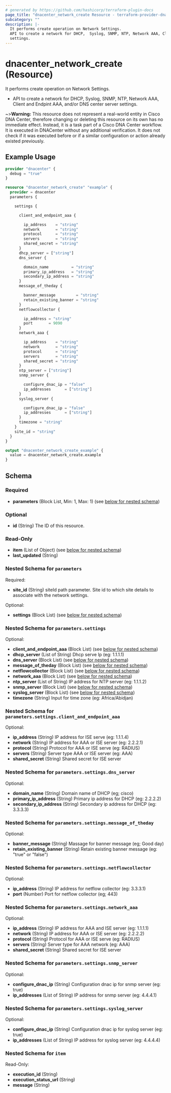```yaml
---
# generated by https://github.com/hashicorp/terraform-plugin-docs
page_title: "dnacenter_network_create Resource - terraform-provider-dnacenter"
subcategory: ""
description: |-
  It performs create operation on Network Settings.
  API to create a network for DHCP,  Syslog, SNMP, NTP, Network AAA, Client and Endpint AAA, and/or DNS center server
  settings.
---
```


# dnacenter_network_create (Resource)

It performs create operation on Network Settings.

- API to create a network for DHCP,  Syslog, SNMP, NTP, Network AAA, Client and Endpint AAA, and/or DNS center server
settings.

~>**Warning:**
This resource does not represent a real-world entity in Cisco DNA Center, therefore changing or deleting this resource on its own has no immediate effect.
Instead, it is a task part of a Cisco DNA Center workflow. It is executed in DNACenter without any additional verification. It does not check if it was executed before or if a similar configuration or action already existed previously.

## Example Usage

```terraform
provider "dnacenter" {
  debug = "true"
}

resource "dnacenter_network_create" "example" {
  provider = dnacenter
  parameters {

    settings {

      client_and_endpoint_aaa {

        ip_address    = "string"
        network       = "string"
        protocol      = "string"
        servers       = "string"
        shared_secret = "string"
      }
      dhcp_server = ["string"]
      dns_server {

        domain_name          = "string"
        primary_ip_address   = "string"
        secondary_ip_address = "string"
      }
      message_of_theday {

        banner_message         = "string"
        retain_existing_banner = "string"
      }
      netflowcollector {

        ip_address = "string"
        port       = 9090
      }
      network_aaa {

        ip_address    = "string"
        network       = "string"
        protocol      = "string"
        servers       = "string"
        shared_secret = "string"
      }
      ntp_server = ["string"]
      snmp_server {

        configure_dnac_ip = "false"
        ip_addresses      = ["string"]
      }
      syslog_server {

        configure_dnac_ip = "false"
        ip_addresses      = ["string"]
      }
      timezone = "string"
    }
    site_id = "string"
  }
}

output "dnacenter_network_create_example" {
  value = dnacenter_network_create.example
}
```

<!-- schema generated by tfplugindocs -->
## Schema

### Required

- **parameters** (Block List, Min: 1, Max: 1) (see [below for nested schema](#nestedblock--parameters))

### Optional

- **id** (String) The ID of this resource.

### Read-Only

- **item** (List of Object) (see [below for nested schema](#nestedatt--item))
- **last_updated** (String)

<a id="nestedblock--parameters"></a>
### Nested Schema for `parameters`

Required:

- **site_id** (String) siteId path parameter. Site id to which site details to associate with the network settings.

Optional:

- **settings** (Block List) (see [below for nested schema](#nestedblock--parameters--settings))

<a id="nestedblock--parameters--settings"></a>
### Nested Schema for `parameters.settings`

Optional:

- **client_and_endpoint_aaa** (Block List) (see [below for nested schema](#nestedblock--parameters--settings--client_and_endpoint_aaa))
- **dhcp_server** (List of String) Dhcp serve Ip (eg: 1.1.1.1)
- **dns_server** (Block List) (see [below for nested schema](#nestedblock--parameters--settings--dns_server))
- **message_of_theday** (Block List) (see [below for nested schema](#nestedblock--parameters--settings--message_of_theday))
- **netflowcollector** (Block List) (see [below for nested schema](#nestedblock--parameters--settings--netflowcollector))
- **network_aaa** (Block List) (see [below for nested schema](#nestedblock--parameters--settings--network_aaa))
- **ntp_server** (List of String) IP address for NTP server (eg: 1.1.1.2)
- **snmp_server** (Block List) (see [below for nested schema](#nestedblock--parameters--settings--snmp_server))
- **syslog_server** (Block List) (see [below for nested schema](#nestedblock--parameters--settings--syslog_server))
- **timezone** (String) Input for time zone (eg: Africa/Abidjan)

<a id="nestedblock--parameters--settings--client_and_endpoint_aaa"></a>
### Nested Schema for `parameters.settings.client_and_endpoint_aaa`

Optional:

- **ip_address** (String) IP address for ISE serve (eg: 1.1.1.4)
- **network** (String) IP address for AAA or ISE server (eg: 2.2.2.1)
- **protocol** (String) Protocol for AAA or ISE serve (eg: RADIUS)
- **servers** (String) Server type AAA or ISE server (eg: AAA)
- **shared_secret** (String) Shared secret for ISE server


<a id="nestedblock--parameters--settings--dns_server"></a>
### Nested Schema for `parameters.settings.dns_server`

Optional:

- **domain_name** (String) Domain name of DHCP (eg; cisco)
- **primary_ip_address** (String) Primary ip address for DHCP (eg: 2.2.2.2)
- **secondary_ip_address** (String) Secondary ip address for DHCP (eg: 3.3.3.3)


<a id="nestedblock--parameters--settings--message_of_theday"></a>
### Nested Schema for `parameters.settings.message_of_theday`

Optional:

- **banner_message** (String) Massage for banner message (eg; Good day)
- **retain_existing_banner** (String) Retain existing banner message (eg: "true" or "false")


<a id="nestedblock--parameters--settings--netflowcollector"></a>
### Nested Schema for `parameters.settings.netflowcollector`

Optional:

- **ip_address** (String) IP address for netflow collector (eg: 3.3.3.1)
- **port** (Number) Port for netflow collector (eg; 443)


<a id="nestedblock--parameters--settings--network_aaa"></a>
### Nested Schema for `parameters.settings.network_aaa`

Optional:

- **ip_address** (String) IP address for AAA and ISE server (eg: 1.1.1.1)
- **network** (String) IP address for AAA or ISE server (eg: 2.2.2.2)
- **protocol** (String) Protocol for AAA or ISE serve (eg: RADIUS)
- **servers** (String) Server type for AAA network (eg: AAA)
- **shared_secret** (String) Shared secret for ISE server


<a id="nestedblock--parameters--settings--snmp_server"></a>
### Nested Schema for `parameters.settings.snmp_server`

Optional:

- **configure_dnac_ip** (String) Configuration dnac ip for snmp server (eg: true)
- **ip_addresses** (List of String) IP address for snmp server (eg: 4.4.4.1)


<a id="nestedblock--parameters--settings--syslog_server"></a>
### Nested Schema for `parameters.settings.syslog_server`

Optional:

- **configure_dnac_ip** (String) Configuration dnac ip for syslog server (eg: true)
- **ip_addresses** (List of String) IP address for syslog server (eg: 4.4.4.4)




<a id="nestedatt--item"></a>
### Nested Schema for `item`

Read-Only:

- **execution_id** (String)
- **execution_status_url** (String)
- **message** (String)


